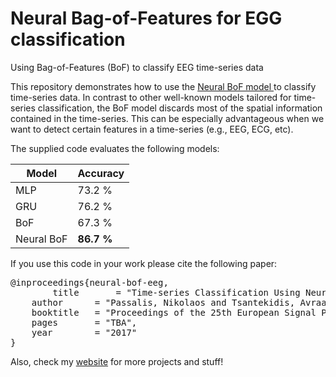 # Neural Bag-of-Features for EGG classification
Using Bag-of-Features (BoF) to classify EEG time-series data

This repository demonstrates how to use the [Neural BoF model ](https://github.com/passalis/neural-bof) to classify time-series data. In contrast to other well-known models tailored for time-series classification, the BoF model discards most of the spatial information contained in the time-series. This can be especially advantageous when we want to detect certain features in a time-series (e.g., EEG, ECG, etc).

The supplied code evaluates the following models:

| Model         | Accuracy |
| ------------- | ------------- |
| MLP           | 73.2 % |
| GRU           | 76.2 % |
| BoF           | 67.3 % |
| Neural BoF    | **86.7 %** |

If you use this code in your work please cite the following paper:

<pre>
@inproceedings{neural-bof-eeg,
        title       = "Time-series Classification Using Neural Bag-of-Features",
	author      = "Passalis, Nikolaos and Tsantekidis, Avraam and Tefas, Anastasios and Kanniainen, Juho and Gabbouj, Moncef and Iosifidis, Alexandros",
	booktitle   = "Proceedings of the 25th European Signal Processing Conference",
	pages       = "TBA",
	year        = "2017"
}
</pre>


Also, check my [website](https://passalis.github.io) for more projects and stuff!
